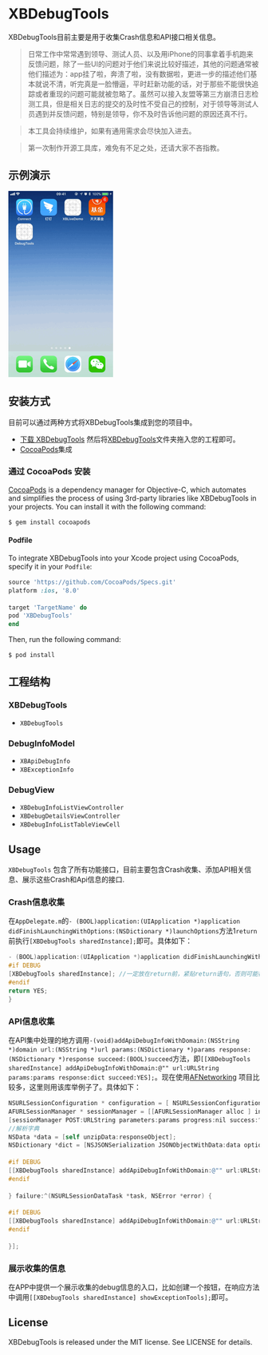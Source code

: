 # XBDebugTools

XBDebugTools目前主要是用于收集Crash信息和API接口相关信息。

>  日常工作中常常遇到领导、测试人员、以及用iPhone的同事拿着手机跑来反馈问题，除了一些UI的问题对于他们来说比较好描述，其他的问题通常被他们描述为：app挂了啦，奔溃了啦，没有数据啦，更进一步的描述他们基本就说不清，听完真是一脸懵逼，平时赶新功能的话，对于那些不能很快追踪或者重现的问题可能就被忽略了。虽然可以接入友盟等第三方崩溃日志检测工具，但是相关日志的提交的及时性不受自己的控制，对于领导等测试人员遇到并反馈问题，特别是领导，你不及时告诉他问题的原因还真不行。

>  本工具会持续维护，如果有通用需求会尽快加入进去。

>  第一次制作开源工具库，难免有不足之处，还请大家不吝指教。

## 示例演示
![img](https://github.com/yanxiaobing/XBDebugTools/blob/master/DebugTools.gif)

## 安装方式
目前可以通过两种方式将XBDebugTools集成到您的项目中。
- [下载 XBDebugTools](https://github.com/yanxiaobing/XBDebugTools/archive/master.zip) 然后将[XBDebugTools]()文件夹拖入您的工程即可。
- [CocoaPods](http://cocoapods.org)集成

### 通过 CocoaPods 安装

[CocoaPods](http://cocoapods.org) is a dependency manager for Objective-C, which automates and simplifies the process of using 3rd-party libraries like XBDebugTools in your projects. You can install it with the following command:

```bash
$ gem install cocoapods
```

#### Podfile

To integrate XBDebugTools into your Xcode project using CocoaPods, specify it in your `Podfile`:

```ruby
source 'https://github.com/CocoaPods/Specs.git'
platform :ios, '8.0'

target 'TargetName' do
pod 'XBDebugTools'
end
```

Then, run the following command:

```bash
$ pod install
```

## 工程结构

### XBDebugTools

- `XBDebugTools`

### DebugInfoModel

- `XBApiDebugInfo`
- `XBExceptionInfo`

### DebugView

- `XBDebugInfoListViewController`
- `XBDebugDetailsViewController`
- `XBDebugInfoListTableViewCell`

## Usage

`XBDebugTools` 包含了所有功能接口，目前主要包含Crash收集、添加API相关信息、展示这些Crash和Api信息的接口.

### Crash信息收集
在```AppDelegate.m```的```- (BOOL)application:(UIApplication *)application didFinishLaunchingWithOptions:(NSDictionary *)launchOptions```方法1```return```前执行```[XBDebugTools sharedInstance];```即可。具体如下：
```objective-c
- (BOOL)application:(UIApplication *)application didFinishLaunchingWithOptions:(NSDictionary *)launchOptions {
#if DEBUG
[XBDebugTools sharedInstance]; //一定放在return前，紧贴return语句，否则可能被第三方收集工具重写相关方法导致收集不到Crash信息
#endif
return YES;
}
```
### API信息收集
在API集中处理的地方调用```-(void)addApiDebugInfoWithDomain:(NSString *)domain url:(NSString *)url params:(NSDictionary *)params response:(NSDictionary *)response succeed:(BOOL)succeed```方法，即```[[XBDebugTools sharedInstance] addApiDebugInfoWithDomain:@"" url:URLString params:params response:dict succeed:YES];```。现在使用[AFNetworking](https://github.com/AFNetworking/AFNetworking) 项目比较多，这里则用该库举例子了。具体如下：
```objective-c
NSURLSessionConfiguration * configuration = [ NSURLSessionConfiguration  defaultSessionConfiguration ];
AFURLSessionManager * sessionManager = [[AFURLSessionManager alloc ] initWithSessionConfiguration： configuration];
[sessionManager POST:URLString parameters:params progress:nil success:^(NSURLSessionDataTask *task, id responseObject) {
//解析字典
NSData *data = [self unzipData:responseObject];
NSDictionary *dict = [NSJSONSerialization JSONObjectWithData:data options:NSJSONReadingMutableContainers error:nil];

#if DEBUG
[[XBDebugTools sharedInstance] addApiDebugInfoWithDomain:@"" url:URLString params:params response:dict succeed:YES];
#endif

} failure:^(NSURLSessionDataTask *task, NSError *error) {

#if DEBUG
[[XBDebugTools sharedInstance] addApiDebugInfoWithDomain:@"" url:URLString params:params response:@{@"errorDes":error.localizedDescription} succeed:NO];
#endif

}];
```

### 展示收集的信息
在APP中提供一个展示收集的debug信息的入口，比如创建一个按钮，在响应方法中调用```[[XBDebugTools sharedInstance] showExceptionTools];```即可。

## License

XBDebugTools is released under the MIT license. See LICENSE for details.



